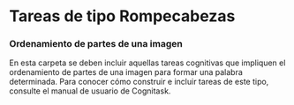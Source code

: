 # Tareas de tipo Rompecabezas
### Ordenamiento de partes de una imagen
En esta carpeta se deben incluir aquellas tareas cognitivas que impliquen el ordenamiento de partes de una imagen para formar una palabra determinada. Para conocer cómo construir e incluir tareas de este tipo, consulte el manual de usuario de Cognitask.
